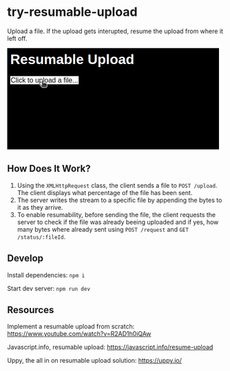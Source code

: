 # try-resumable-upload

Upload a file. If the upload gets interupted, resume the upload from where it left off.

![demo](./demo.gif)

## How Does It Work?

1. Using the `XMLHttpRequest` class, the client sends a file to `POST /upload`. The client displays what percentage of the file has been sent.
2. The server writes the stream to a specific file by appending the bytes to it as they arrive.
3. To enable resumability, before sending the file, the client requests the server to check if the file was already beeing uploaded and if yes, how many bytes where already sent using `POST /request` and `GET /status/:fileId`.

## Develop

Install dependencies: `npm i`

Start dev server: `npm run dev`

## Resources

Implement a resumable upload from scratch: https://www.youtube.com/watch?v=R2AD1h0iQAw

Javascript.info, resumable upload: https://javascript.info/resume-upload

Uppy, the all in on resumable upload solution: https://uppy.io/
